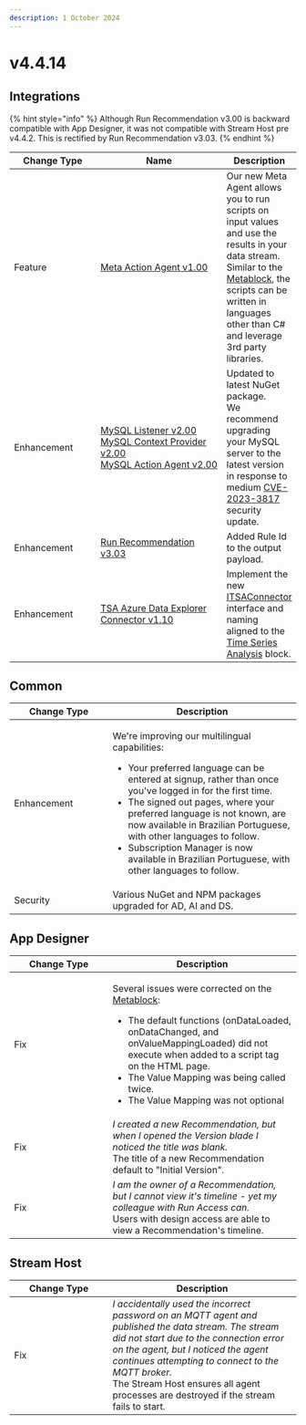 ```yaml
---
description: 1 October 2024
---
```


# v4.4.14

## Integrations

{% hint style="info" %}
Although Run Recommendation v3.00 is backward compatible with App Designer, it was not compatible with Stream Host pre v4.4.2. This is rectified by Run Recommendation v3.03.
{% endhint %}

<table><thead><tr><th width="155">Change Type</th><th width="250">Name</th><th>Description</th></tr></thead><tbody><tr><td>Feature</td><td><a href="https://xmpro.gitbook.io/meta/">Meta Action Agent v1.00</a></td><td>Our new Meta Agent allows you to run scripts on input values and use the results in your data stream.<br>Similar to the <a href="../blocks-toolbox/advanced/metablock.md">Metablock</a>, the scripts can be written in languages other than C# and leverage 3rd party libraries.</td></tr><tr><td>Enhancement</td><td><a href="https://xmpro.gitbook.io/mysql">MySQL Listener v2.00<br>MySQL Context Provider v2.00<br>MySQL Action Agent v2.00</a></td><td>Updated to latest NuGet package.<br>We recommend upgrading your MySQL server to the latest version in response to medium <a href="https://security.netapp.com/advisory/ntap-20231027-0008/">CVE-2023-3817</a> security update.</td></tr><tr><td>Enhancement</td><td><a href="https://xmpro.gitbook.io/run-recommendation/">Run Recommendation v3.03</a></td><td>Added Rule Id to the output payload.</td></tr><tr><td>Enhancement</td><td><a href="https://xmpro.gitbook.io/tsa-azure-data-explorer-connector">TSA Azure Data Explorer Connector v1.10</a></td><td>Implement the new <a href="../how-tos/connectors/building-connectors.md#itsaconnector">ITSAConnector</a> interface and naming aligned to the <a href="../blocks-toolbox/visualizations/time-series-analysis.md">Time Series Analysis</a> block.</td></tr></tbody></table>

## Common

<table><thead><tr><th width="157">Change Type</th><th>Description</th></tr></thead><tbody><tr><td>Enhancement</td><td><p>We're improving our multilingual capabilities:</p><ul><li>Your preferred language can be entered at signup, rather than once you've logged in for the first time.</li><li>The signed out pages, where your preferred language is not known, are now available in Brazilian Portuguese, with other languages to follow.</li><li>Subscription Manager is now available in Brazilian Portuguese, with other languages to follow.</li></ul></td></tr><tr><td>Security</td><td>Various NuGet and NPM packages upgraded for AD, AI and DS.</td></tr></tbody></table>

## App Designer

<table><thead><tr><th width="157">Change Type</th><th>Description</th></tr></thead><tbody><tr><td>Fix</td><td><p>Several issues were corrected on the <a href="../blocks-toolbox/advanced/metablock.md">Metablock</a>:</p><ul><li>The default functions (onDataLoaded, onDataChanged, and onValueMappingLoaded) did not execute when added to a script tag on the HTML page.</li><li>The Value Mapping was being called twice.</li><li>The Value Mapping was not optional</li></ul></td></tr><tr><td>Fix</td><td><em>I created a new Recommendation, but when I opened the Version blade I noticed the title was blank.</em><br>The title of a new Recommendation default to "Initial Version".</td></tr><tr><td>Fix</td><td><em>I am the owner of a Recommendation, but I cannot view it's timeline - yet my colleague with Run Access can.</em><br>Users with design access are able to view a Recommendation's timeline.</td></tr></tbody></table>

## Stream Host

<table><thead><tr><th width="157">Change Type</th><th>Description</th></tr></thead><tbody><tr><td>Fix</td><td><em>I accidentally used the incorrect password on an MQTT agent and published the data stream. The stream did not start due to the connection error on the agent, but I noticed the agent continues attempting to connect to the MQTT broker.</em><br>The Stream Host ensures all agent processes are destroyed if the stream fails to start.</td></tr></tbody></table>
